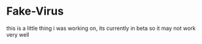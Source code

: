 # Fake-Virus
this is a little thing i was working on, its currently in beta so it may not work very well
